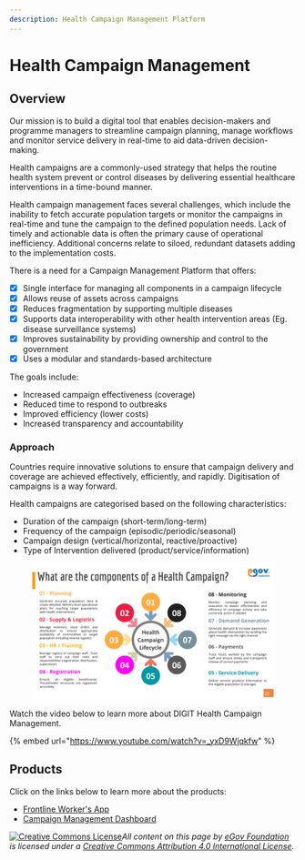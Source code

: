 ```yaml
---
description: Health Campaign Management Platform
---
```


# Health Campaign Management

## Overview

Our mission is to build a digital tool that enables decision-makers and programme managers to streamline campaign planning, manage workflows and monitor service delivery in real-time to aid data-driven decision-making.&#x20;

Health campaigns are a commonly-used strategy that helps the routine health system prevent or control diseases by delivering essential healthcare interventions in a time-bound manner.

Health campaign management faces several challenges, which include the inability to fetch accurate population targets or monitor the campaigns in real-time and tune the campaign to the defined population needs. Lack of timely and actionable data is often the primary cause of operational inefficiency. Additional concerns relate to siloed, redundant datasets adding to the implementation costs.&#x20;

There is a need for a Campaign Management Platform that offers:&#x20;

* [x] Single interface for managing all components in a campaign lifecycle&#x20;
* [x] Allows reuse of assets across campaigns&#x20;
* [x] Reduces fragmentation by supporting multiple diseases&#x20;
* [x] Supports data interoperability with other health intervention areas (Eg. disease surveillance systems)&#x20;
* [x] Improves sustainability by providing ownership and control to the government&#x20;
* [x] Uses a modular and standards-based architecture

The goals include:

* Increased campaign effectiveness (coverage)
* Reduced time to respond to outbreaks&#x20;
* Improved efficiency (lower costs)&#x20;
* Increased transparency and accountability

### Approach

Countries require innovative solutions to ensure that campaign delivery and coverage are achieved effectively, efficiently, and rapidly. Digitisation of campaigns is a way forward.

Health campaigns are categorised based on the following characteristics:&#x20;

* Duration of the campaign (short-term/long-term)&#x20;
* Frequency of the campaign (episodic/periodic/seasonal)&#x20;
* Campaign design (vertical/horizontal, reactive/proactive)&#x20;
* Type of Intervention delivered (product/service/information)

<figure><img src="../../.gitbook/assets/Health Campaign Management Platform - Gate 1.png" alt=""><figcaption></figcaption></figure>

Watch the video below to learn more about DIGIT Health Campaign Management.

{% embed url="https://www.youtube.com/watch?v=_yxD9Wjqkfw" %}



## Products

Click on the links below to learn more about the products:

* [Frontline Worker's App](frontline-workers-app/)
* [Campaign Management Dashboard ](campaign-management-dashboard/)



[![Creative Commons License](https://i.creativecommons.org/l/by/4.0/80x15.png)_​_](http://creativecommons.org/licenses/by/4.0/)_All content on this page by_ [_eGov Foundation_](https://egov.org.in/) _is licensed under a_ [_Creative Commons Attribution 4.0 International License_](http://creativecommons.org/licenses/by/4.0/)_._
